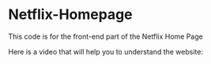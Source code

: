 # Netflix-Homepage
This code is for the front-end part of the Netflix Home Page

Here is a video that will help you to understand the website:


